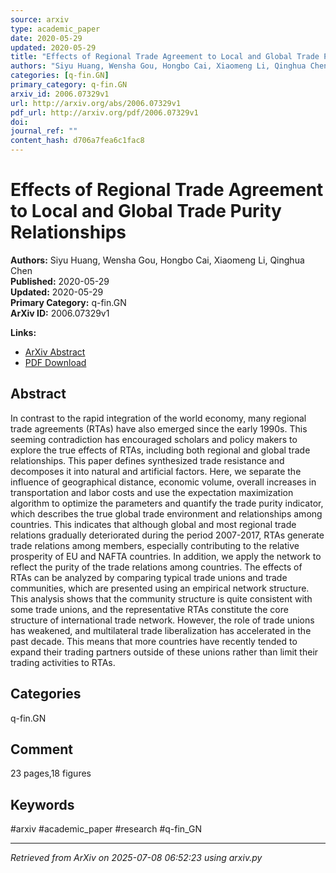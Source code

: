 ```yaml
---
source: arxiv
type: academic_paper
date: 2020-05-29
updated: 2020-05-29
title: "Effects of Regional Trade Agreement to Local and Global Trade Purity Relationships"
authors: "Siyu Huang, Wensha Gou, Hongbo Cai, Xiaomeng Li, Qinghua Chen"
categories: [q-fin.GN]
primary_category: q-fin.GN
arxiv_id: 2006.07329v1
url: http://arxiv.org/abs/2006.07329v1
pdf_url: http://arxiv.org/pdf/2006.07329v1
doi: 
journal_ref: ""
content_hash: d706a7fea6c1fac8
---
```


# Effects of Regional Trade Agreement to Local and Global Trade Purity Relationships

**Authors:** Siyu Huang, Wensha Gou, Hongbo Cai, Xiaomeng Li, Qinghua Chen  
**Published:** 2020-05-29  
**Updated:** 2020-05-29  
**Primary Category:** q-fin.GN  
**ArXiv ID:** 2006.07329v1  

**Links:**
- [ArXiv Abstract](http://arxiv.org/abs/2006.07329v1)
- [PDF Download](http://arxiv.org/pdf/2006.07329v1)


## Abstract

In contrast to the rapid integration of the world economy, many regional
trade agreements (RTAs) have also emerged since the early 1990s. This seeming
contradiction has encouraged scholars and policy makers to explore the true
effects of RTAs, including both regional and global trade relationships. This
paper defines synthesized trade resistance and decomposes it into natural and
artificial factors. Here, we separate the influence of geographical distance,
economic volume, overall increases in transportation and labor costs and use
the expectation maximization algorithm to optimize the parameters and quantify
the trade purity indicator, which describes the true global trade environment
and relationships among countries. This indicates that although global and most
regional trade relations gradually deteriorated during the period 2007-2017,
RTAs generate trade relations among members, especially contributing to the
relative prosperity of EU and NAFTA countries. In addition, we apply the
network to reflect the purity of the trade relations among countries. The
effects of RTAs can be analyzed by comparing typical trade unions and trade
communities, which are presented using an empirical network structure. This
analysis shows that the community structure is quite consistent with some trade
unions, and the representative RTAs constitute the core structure of
international trade network. However, the role of trade unions has weakened,
and multilateral trade liberalization has accelerated in the past decade. This
means that more countries have recently tended to expand their trading partners
outside of these unions rather than limit their trading activities to RTAs.

## Categories

q-fin.GN



## Comment

23 pages,18 figures


## Keywords

#arxiv #academic_paper #research #q-fin_GN

---
*Retrieved from ArXiv on 2025-07-08 06:52:23 using arxiv.py*
